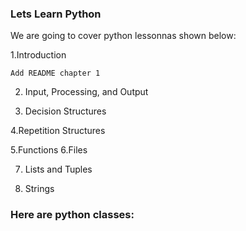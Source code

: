 ### Lets Learn Python


We are going to cover python lessonnas shown below:

  1.Introduction
  
	Add README chapter 1
 
2. Input, Processing, and Output
 
4. Decision Structures


4.Repetition Structures

5.Functions
6.Files
 
7. Lists and Tuples
 


8. Strings
   
### Here are python classes:
